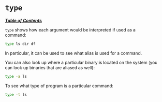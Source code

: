# `type`

[***Table of Contents***](/README.md)

`type` shows how each argument would be interpreted if used as a command:

```bash
type ls dir df
```

In particular, it can be used to see what alias is used for a command. 

You can also look up where a particular binary is located on the system (you
can look up binaries that are aliased as well):

```bash
type -a ls
```

To see what type of program is a particular command:

```bash
type -t ls
```
